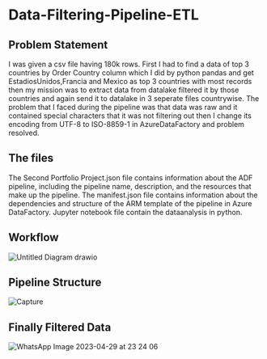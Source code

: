 # Data-Filtering-Pipeline-ETL
## Problem Statement
I was given a csv file having 180k rows. First I had to find a data of top 3 countries by Order Country column which I did by python pandas and get EstadiosUnidos,Francia and Mexico as top 3 countries with most records then my mission was to extract data from datalake filtered it by those countries and again send it to datalake in 3 seperate files countrywise. The problem that I faced during the pipeline was that data was raw and it contained special characters that it was not filtering out then I change its encoding from UTF-8 to ISO-8859-1 in AzureDataFactory and problem resolved.
## The files
 The Second Portfolio Project.json file contains information about the ADF pipeline, including the pipeline name, description, and the resources that make up the pipeline. The manifest.json file contains information about the dependencies and structure of the ARM template of the pipeline in Azure DataFactory. Jupyter notebook file contain the dataanalysis in python.
 ## Workflow
 ![Untitled Diagram drawio](https://user-images.githubusercontent.com/123824748/235349396-20c23355-6d52-4f4c-894c-1b59f4e2e699.png)
 ## Pipeline Structure
 ![Capture](https://user-images.githubusercontent.com/123824748/235349480-fb20895d-5a33-42b0-ae84-3fce4a09fc62.PNG)
 ## Finally Filtered Data
 ![WhatsApp Image 2023-04-29 at 23 24 06](https://user-images.githubusercontent.com/123824748/235349535-6cf6f993-76e3-4c61-ae46-ee6d40fcc8f9.jpg)

 

